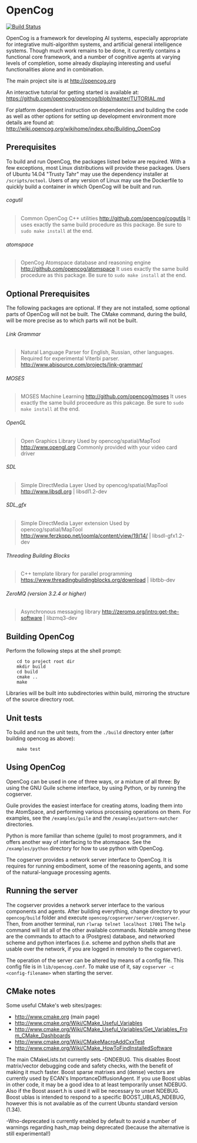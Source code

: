 OpenCog
=======
[![Build Status](http://61.92.69.39:8080/buildStatus/icon?job=ci-opencog)](http://61.92.69.39:8080/job/ci-opencog/)

OpenCog is a framework for developing AI systems, especially appropriate
for integrative multi-algorithm systems, and artificial general intelligence
systems.  Though much work remains to be done, it currently contains a
functional core framework, and a number of cognitive agents at varying levels
of completion, some already displaying interesting and useful functionalities
alone and in combination.

The main project site is at http://opencog.org

An interactive tutorial for getting started is available at:
https://github.com/opencog/opencog/blob/master/TUTORIAL.md

For platform dependent instruction on dependencies and building the code as
well as other options for setting up development environment more details are
found at: http://wiki.opencog.org/wikihome/index.php/Building_OpenCog

Prerequisites
-------------
To build and run OpenCog, the packages listed below are required.
With a few exceptions, most Linux distributions will provide these
packages. Users of Ubuntu 14.04 "Trusty Tahr" may use the dependency
installer at `/scripts/octool`.  Users of any version of Linux may
use the Dockerfile to quickly build a container in which OpenCog will
be built and run.

###### cogutil
> Common OpenCog C++ utilities
> http://github.com/opencog/cogutils
> It uses exactly the same build procedure as this package. Be sure
  to `sudo make install` at the end.

###### atomspace
> OpenCog Atomspace database and reasoning engine
> http://github.com/opencog/atomspace
> It uses exactly the same build procedure as this package. Be sure
  to `sudo make install` at the end.

Optional Prerequisites
----------------------
The following packages are optional. If they are not installed, some
optional parts of OpenCog will not be built.  The CMake command, during
the build, will be more precise as to which parts will not be built.

###### Link Grammar
> Natural Language Parser for English, Russian, other languages.
> Required for experimental Viterbi parser.
> http://www.abisource.com/projects/link-grammar/

###### MOSES
> MOSES Machine Learning
> http://github.com/opencog/moses
> It uses exactly the same build proceedure as this pakcage. Be sure
  to `sudo make install` at the end.

###### OpenGL
> Open Graphics Library
> Used by opencog/spatial/MapTool
> http://www.opengl.org
> Commonly provided with your video card driver

###### SDL
> Simple DirectMedia Layer
> Used by opencog/spatial/MapTool
> http://www.libsdl.org | libsdl1.2-dev

###### SDL_gfx
> Simple DirectMedia Layer extension
> Used by opencog/spatial/MapTool
> http://www.ferzkopp.net/joomla/content/view/19/14/ | libsdl-gfx1.2-dev

###### Threading Building Blocks
> C++ template library for parallel programming
> https://www.threadingbuildingblocks.org/download | libtbb-dev

###### ZeroMQ (version 3.2.4 or higher)
> Asynchronous messaging library
> http://zeromq.org/intro:get-the-software | libzmq3-dev

Building OpenCog
----------------
Perform the following steps at the shell prompt:
```
    cd to project root dir
    mkdir build
    cd build
    cmake ..
    make
```
Libraries will be built into subdirectories within build, mirroring
the structure of the source directory root.


Unit tests
----------
To build and run the unit tests, from the `./build` directory enter
(after building opencog as above):
```
    make test
```

Using OpenCog
-------------
OpenCog can be used in one of three ways, or a mixture of all three:
By using the GNU Guile scheme interface, by using Python, or by running
the cogserver.

Guile provides the easiest interface for creating atoms, loading them
into the AtomSpace, and performing various processing operations on
them.  For examples, see the `/examples/guile` and the
`/examples/pattern-matcher` directories.

Python is more familiar than scheme (guile) to most programmers, and
it offers another way of interfacing to the atomspace. See the
`/examples/python` directory for how to use python with OpenCog.

The cogserver provides a network server interface to OpenCog. It is
requires for running embodiment, some of the reasoning agents, and some
of the natural-language processing agents.

Running the server
------------------
The cogserver provides a network server interface to the various
components and agents.  After building everything, change directory
to your `opencog/build` folder and execute `opencog/cogserver/server/cogserver`.
Then, from another terminal, run `rlwrap telnet localhost 17001`
The `help` command will list all of the other available commands.
Notable among these are the commands to attach to a (Postgres) database,
and networked scheme and python interfaces (i.e. scheme and python
shells that are usable over the network, if you are logged in remotely
to the cogserver).

The operation of the server can be altered by means of a config file.
This config file is in `lib/opencog.conf`. To make use of it, say
`cogserver -c <config-filename>` when starting the server.


CMake notes
-----------
Some useful CMake's web sites/pages:

 - http://www.cmake.org (main page)
 - http://www.cmake.org/Wiki/CMake_Useful_Variables
 - http://www.cmake.org/Wiki/CMake_Useful_Variables/Get_Variables_From_CMake_Dashboards
 - http://www.cmake.org/Wiki/CMakeMacroAddCxxTest
 - http://www.cmake.org/Wiki/CMake_HowToFindInstalledSoftware


The main CMakeLists.txt currently sets -DNDEBUG. This disables Boost
matrix/vector debugging code and safety checks, with the benefit of
making it much faster. Boost sparse matrixes and (dense) vectors are
currently used by ECAN's ImportanceDiffusionAgent. If you use Boost
ublas in other code, it may be a good idea to at least temporarily
unset NDEBUG. Also if the Boost assert.h is used it will be necessary
to unset NDEBUG. Boost ublas is intended to respond to a specific
BOOST_UBLAS_NDEBUG, however this is not available as of the current
Ubuntu standard version (1.34).

-Wno-deprecated is currently enabled by default to avoid a number of
warnings regarding hash_map being deprecated (because the alternative
is still experimental!)
